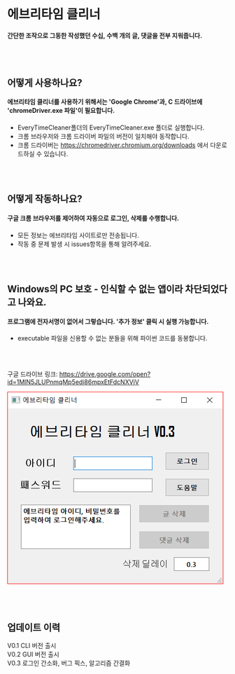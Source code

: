﻿에브리타임 클리너
======
#### 간단한 조작으로 그동한 작성했던 수십, 수백 개의 글, 댓글을 전부 지워줍니다.

<br/><br/>

어떻게 사용하나요?
------
#### 에브리타임 클리너를 사용하기 위해서는 'Google Chrome'과, C 드라이브에 'chromeDriver.exe 파일'이 필요합니다.

* EveryTimeCleaner폴더의 EveryTimeCleaner.exe 폴더로 실행합니다. 
* 크롬 브라우저와 크롬 드라이버 파일의 버전이 일치해야 동작합니다.
* 크롬 드라이버는 https://chromedriver.chromium.org/downloads 에서 다운로드하실 수 있습니다.

<br/><br/>

어떻게 작동하나요?
------
  
#### 구글 크롬 브라우저를 제어하여 자동으로 로그인, 삭제를 수행합니다. 

* 모든 정보는 에브리타임 사이트로만 전송됩니다.
* 작동 중 문제 발생 시 issues항목을 통해 알려주세요.

<br/><br/>

Windows의 PC 보호 - 인식할 수 없는 앱이라 차단되었다고 나와요.
------
  
#### 프로그램에 전자서명이 없어서 그렇습니다. '추가 정보' 클릭 시 실행 가능합니다.

* executable 파일을 신용할 수 없는 분들을 위해 파이썬 코드를 동봉합니다.
 
<br/><br/>
 
구글 드라이브 링크: https://drive.google.com/open?id=1MlN5JLUPnmqMp5edi86mpxEtFdcNXVjV
    
![EveryTimeGUI_Image](./EveryTimeGUI_Image.PNG)

<br/><br/>
업데이트 이력
------
V0.1 CLI 버전 출시  
V0.2 GUI 버전 출시  
V0.3 로그인 간소화, 버그 픽스, 알고리즘 간결화
